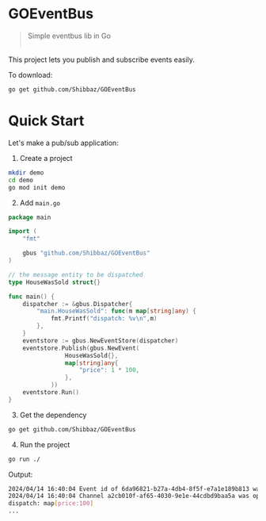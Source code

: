 # GOEventBus
> Simple eventbus lib in Go<br /><br />

This project lets you publish and subscribe events easily.

To download:
```
go get github.com/Shibbaz/GOEventBus
```

# Quick Start
Let's make a pub/sub application:
1. Create a project
```sh
mkdir demo
cd demo
go mod init demo
```

2. Add `main.go`
```go
package main

import (
	"fmt"

	gbus "github.com/Shibbaz/GOEventBus"
)

// the message entity to be dispatched
type HouseWasSold struct{}

func main() {
	dispatcher := &gbus.Dispatcher{
		"main.HouseWasSold": func(m map[string]any) {
			fmt.Printf("dispatch: %v\n",m)
		},
	}
	eventstore := gbus.NewEventStore(dispatcher)
	eventstore.Publish(gbus.NewEvent(
				HouseWasSold{},
				map[string]any{
					"price": 1 * 100,
				},
			))
	eventstore.Run()
}
```

3. Get the dependency
```sh
go get github.com/Shibbaz/GOEventBus
``` 

4. Run the project
```sh
go run ./
```

Output:
```sh
2024/04/14 16:40:04 Event id of 6da96821-b27a-4db4-8f5f-e7a1e189b813 was published from channel 'd7a3c677-f328-4f76-addc-d11d64cde566'
2024/04/14 16:40:04 Channel a2cb010f-af65-4030-9e1e-44cdbd9baa5a was opened
dispatch: map[price:100]
...
```
